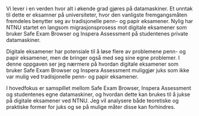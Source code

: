 Vi lever i en verden hvor alt i økende grad gjøres på datamaskiner. Et unntak
til dette er eksamner på universiteter, hvor den vanligste fremgangsmåten
fremdeles benytter seg av tradisjonelle penn- og papir eksamener. Nylig har NTNU
startet en langsom migrasjonsprosess mot digitale eksamener som bruker Safe Exam
Browser og Inspera Assessment på studentenes private datamaskiner.

Digitale eksamener har potensiale til å løse flere av problemene penn- og papir
eksamener, men de bringer også med seg sine egne problemer. I denne oppgaven ser
jeg nærmere på hvordan digitale eksamener som bruker Safe Exam Browser og
Inspera Assessment muliggjør juks som ikke var mulig ved tradisjonelle penn- og
papir eksamener.

I hovedfokus er samspillet mellom Safe Exam Browser, Inspera Assessment og
studentenes egne datamaskiner, og hvordan dette kan brukes til å jukse på
digitale eksamener ved NTNU. Jeg vil analysere både teoretiske og praktiske
former for juks og se på mulige måter disse kan forhindres.
